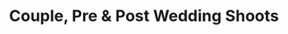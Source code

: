 ---
title: "Couple, Pre & Post Wedding Shoots"
description: "Romantic couple shoots at your favourite location."
icon: "flaticon-polaroid-pictures"
tags: services
---